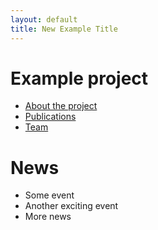 ```yaml
---
layout: default
title: New Example Title
---
```


# Example project

- [About the project](about)
- [Publications](publications)
- [Team](team)

# News

- Some event
- Another exciting event
- More news
